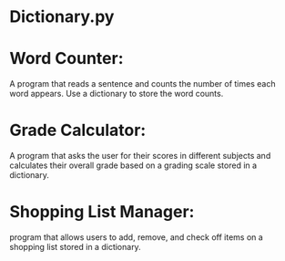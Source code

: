 # Dictionary.py
# Word Counter:
 A program that reads a sentence and counts the number of times each word appears. Use 
a dictionary to store the word counts.
# Grade Calculator:
A program that asks the user for their scores in different subjects and calculates their 
overall grade based on a grading scale stored in a dictionary.
# Shopping List Manager:
program that allows users to add, remove, and check off items on a shopping list 
stored in a dictionary.
